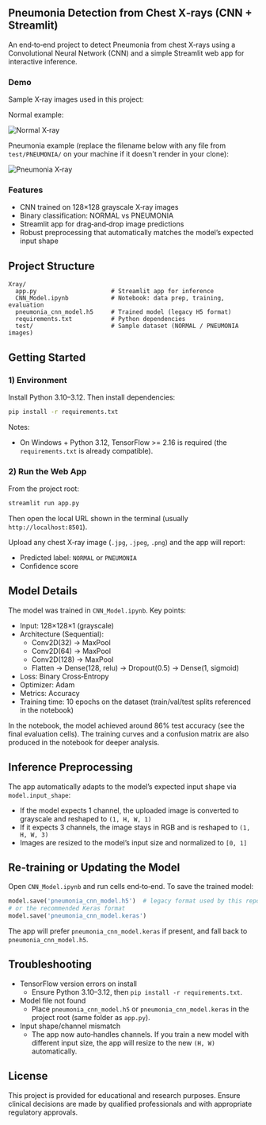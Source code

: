 ## Pneumonia Detection from Chest X‑rays (CNN + Streamlit)

An end‑to‑end project to detect Pneumonia from chest X‑rays using a Convolutional Neural Network (CNN) and a simple Streamlit web app for interactive inference.

### Demo

Sample X‑ray images used in this project:

Normal example:

![Normal X‑ray](test/NORMAL/IM-0001-0001.jpeg)

Pneumonia example (replace the filename below with any file from `test/PNEUMONIA/` on your machine if it doesn't render in your clone):

![Pneumonia X‑ray](test/PNEUMONIA/your_pneumonia_image.jpeg)


### Features
- CNN trained on 128×128 grayscale X‑ray images
- Binary classification: NORMAL vs PNEUMONIA
- Streamlit app for drag‑and‑drop image predictions
- Robust preprocessing that automatically matches the model’s expected input shape


## Project Structure

```
Xray/
  app.py                     # Streamlit app for inference
  CNN_Model.ipynb            # Notebook: data prep, training, evaluation
  pneumonia_cnn_model.h5     # Trained model (legacy H5 format)
  requirements.txt           # Python dependencies
  test/                      # Sample dataset (NORMAL / PNEUMONIA images)
```


## Getting Started

### 1) Environment

Install Python 3.10–3.12. Then install dependencies:

```bash
pip install -r requirements.txt
```

Notes:
- On Windows + Python 3.12, TensorFlow >= 2.16 is required (the `requirements.txt` is already compatible).


### 2) Run the Web App

From the project root:

```bash
streamlit run app.py
```

Then open the local URL shown in the terminal (usually `http://localhost:8501`).

Upload any chest X‑ray image (`.jpg`, `.jpeg`, `.png`) and the app will report:
- Predicted label: `NORMAL` or `PNEUMONIA`
- Confidence score


## Model Details

The model was trained in `CNN_Model.ipynb`. Key points:

- Input: 128×128×1 (grayscale)
- Architecture (Sequential):
  - Conv2D(32) → MaxPool
  - Conv2D(64) → MaxPool
  - Conv2D(128) → MaxPool
  - Flatten → Dense(128, relu) → Dropout(0.5) → Dense(1, sigmoid)
- Loss: Binary Cross‑Entropy
- Optimizer: Adam
- Metrics: Accuracy
- Training time: 10 epochs on the dataset (train/val/test splits referenced in the notebook)

In the notebook, the model achieved around 86% test accuracy (see the final evaluation cells). The training curves and a confusion matrix are also produced in the notebook for deeper analysis.


## Inference Preprocessing

The app automatically adapts to the model’s expected input shape via `model.input_shape`:
- If the model expects 1 channel, the uploaded image is converted to grayscale and reshaped to `(1, H, W, 1)`
- If it expects 3 channels, the image stays in RGB and is reshaped to `(1, H, W, 3)`
- Images are resized to the model’s input size and normalized to `[0, 1]`


## Re‑training or Updating the Model

Open `CNN_Model.ipynb` and run cells end‑to‑end. To save the trained model:

```python
model.save('pneumonia_cnn_model.h5')  # legacy format used by this repo
# or the recommended Keras format
model.save('pneumonia_cnn_model.keras')
```

The app will prefer `pneumonia_cnn_model.keras` if present, and fall back to `pneumonia_cnn_model.h5`.


## Troubleshooting

- TensorFlow version errors on install
  - Ensure Python 3.10–3.12, then `pip install -r requirements.txt`.
- Model file not found
  - Place `pneumonia_cnn_model.h5` or `pneumonia_cnn_model.keras` in the project root (same folder as `app.py`).
- Input shape/channel mismatch
  - The app now auto‑handles channels. If you train a new model with different input size, the app will resize to the new `(H, W)` automatically.


## License

This project is provided for educational and research purposes. Ensure clinical decisions are made by qualified professionals and with appropriate regulatory approvals.


